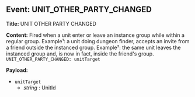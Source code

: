 ## Event: UNIT_OTHER_PARTY_CHANGED

**Title:** UNIT OTHER PARTY CHANGED

**Content:**
Fired when a unit enter or leave an instance group while within a regular group.
Example¹: a unit doing dungeon finder, accepts an invite from a friend outside the instanced group.
Example²: the same unit leaves the instanced group and, is now in fact, inside the friend's group.
`UNIT_OTHER_PARTY_CHANGED: unitTarget`

**Payload:**
- `unitTarget`
  - *string* : UnitId